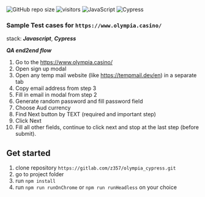 ![GitHub repo size](https://img.shields.io/github/repo-size/peperd/olympia_robot?logo=Github)
![visitors](https://visitor-badge.glitch.me/badge?page_id=https://github.com/peperd/olympia_robot&left_color=green&right_color=red)
![JavaScript](https://img.shields.io/badge/JavaScript-yellow?)
![Cypress](https://img.shields.io/badge/Cypress-green?)


### Sample Test cases for `https://www.olympia.casino/`

stack: ***Javascript***, ***Cypress***

***QA end2end flow***
1. Go to the https://www.olympia.casino/
2. Open sign up modal
3. Open any temp mail website (like https://tempmail.dev/en) in a separate tab
4. Copy email address from step 3
5. Fill in email in modal from step 2
6. Generate random password and fill password field
7. Choose Aud currency
8. Find Next button by TEXT (required and important step) 
9. Click Next
10. Fill all other fields, continue to click next and stop at the last step (before submit).

## Get started

1. clone repository `https://gitlab.com/z357/olympia_cypress.git`
2. go to project folder
3. run `npm install`
4. run `npm run runOnChrome` or `npm run runHeadless` on your choice
